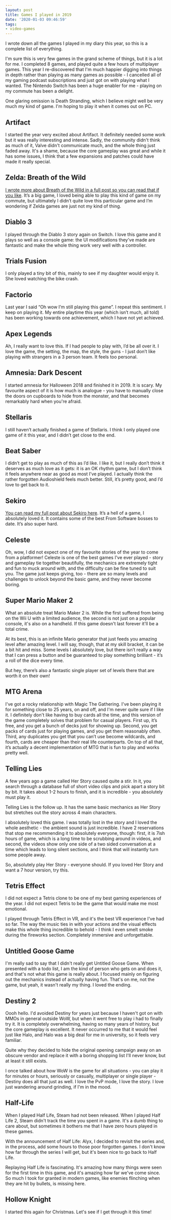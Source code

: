 ```yaml
---
layout: post
title: Games I played in 2019
date: '2020-01-03 09:46:59'
tags:
- video-games
---
```


I wrote down all the games I played in my diary this year, so this is a complete list of everything.

I'm sure this is very few games in the grand scheme of things, but it is a lot for me. I completed 8 games, and played quite a few hours of multiplayer games. This year I re-discovered that I'm much happier digging into things in depth rather than playing as many games as possible - I cancelled all of my gaming podcast subscriptions and just got on with playing what I wanted. The Nintendo Switch has been a huge enabler for me - playing on my commute has been a delight.

One glaring omission is Death Stranding, which I believe might well be very much my kind of game. I'm hoping to play it when it comes out on PC.

## Artifact

I started the year very excited about Artifact. It definitely needed some work but it was really interesting and intense. Sadly, the community didn't think as much of it, Valve didn't communicate much, and the whole thing just faded away. It's a shame, because the core gameplay was great and while it has some issues, I think that a few expansions and patches could have made it really special.

## Zelda: Breath of the Wild

[I wrote more about Breath of the Wild in a full post so you can read that if you like](http://www.shrieking.net/breath-of-the-wild/). It’s a big game, I loved being able to play this kind of game on my commute, but ultimately I didn’t quite love this particular game and I’m wondering if Zelda games are just not my kind of thing.

## Diablo 3

I played through the Diablo 3 story again on Switch. I love this game and it plays so well as a console game: the UI modifications they’ve made are fantastic and make the whole thing work very well with a controller.

## Trials Fusion

I only played a tiny bit of this, mainly to see if my daughter would enjoy it. She loved watching the bike crash.

## Factorio

Last year I said “Oh wow I’m still playing this game”. I repeat this sentiment. I keep on playing it. My entire playtime this year (which isn’t much, all told) has been working towards one achievement, which I have not yet achieved.

## Apex Legends

Ah, I really want to love this. If I had people to play with, I’d be all over it. I love the game, the setting, the map, the style, the guns - I just don’t like playing with strangers in a 3 person team. It feels too personal.

## Amnesia: Dark Descent

I started amnesia for Halloween 2018 and finished it in 2019. It is scary. My favourite aspect of it is how much is analogue - you have to manually close the doors on cupboards to hide from the monster, and that becomes remarkably hard when you're afraid.

## Stellaris

I still haven’t actually finished a game of Stellaris. I think I only played one game of it this year, and I didn’t get close to the end.

## Beat Saber

I didn’t get to play as much of this as I’d like. I like it, but I really don’t think it deserves as much love as it gets: it is an OK rhythm game, but I don’t think it feels anywhere near as good as most I’ve played. I actually think the rather forgotten Audioshield feels much better. Still, it’s pretty good, and I’d love to get back to it.

## Sekiro

[You can read my full post about Sekiro here](http://www.shrieking.net/sekiro/). It’s a hell of a game, I absolutely loved it. It contains some of the best From Software bosses to date. It’s also super hard.

## Celeste

Oh, wow, I did not expect one of my favourite stories of the year to come from a platformer! Celeste is one of the best games I've ever played - story and gameplay tie together beautifully, the mechanics are extremely tight and fun to muck around with, and the difficulty can be fine tuned to suit you. The game just keeps giving, too - there are so many levels and challenges to unlock beyond the basic game, and they never become boring.

## Super Mario Maker 2

What an absolute treat Mario Maker 2 is. While the first suffered from being on the Wii U with a limited audience, the second is not just on a popular console, it's also on a handheld. If this game doesn't last forever it'll be a total crime.

At its best, this is an infinite Mario generator that just feeds you amazing level after amazing level. I will say, though, that at my skill bracket, it can be a bit hit and miss. Some levels I absolutely love, but there isn’t really a way that I can press a button and be guaranteed to play something brilliant - it’s a roll of the dice every time.

But hey, there’s also a fantastic single player set of levels there that are worth it on their own!

## MTG Arena

I've got a rocky relationship with Magic The Gathering. I've been playing it for something close to 25 years, on and off, and I'm never quite sure if I like it. I definitely don't like having to buy cards all the time, and this version of the game completely solves that problem for casual players. First up, it’s free, and you get a bunch of decks just for showing up. Second, you get packs of cards just for playing games, and you get them reasonably often. Third, any duplicates you get that you can’t use become wildcards, and fourth, cards are cheaper than their real life counterparts. On top of all that, it’s actually a decent implementation of MTG that is fun to play and works pretty well.

## Telling Lies

A few years ago a game called Her Story caused quite a stir. In it, you search through a database full of short video clips and pick apart a story bit by bit. It takes about 1-2 hours to finish, and it is incredible - you absolutely must play it.

Telling Lies is the follow up. It has the same basic mechanics as Her Story but stretches out the story across 4 main characters.

I absolutely loved this game. I was totally lost in the story and I loved the whole aesthetic - the ambient sound is just incredible. I have 2 reservations that stop me recommending it to absolutely everyone, though: first, it is 7ish hours of game, which is a long time to be scrubbing around in videos, and second, the videos show only one side of a two sided conversation at a time which leads to long silent sections, and I think that will instantly turn some people away.

So, absolutely play Her Story - everyone should. If you loved Her Story and want a 7 hour version, try this.

## Tetris Effect

I did not expect a Tetris clone to be one of my best gaming experiences of the year. I did not expect Tetris to be the game that would make me most emotional.

I played through Tetris Effect in VR, and it's the best VR experience I've had so far. The way the music ties in with your actions and the visual effects make this whole thing incredible to behold - I think I even smelt smoke during the fireworks section. Completely immersive and unforgettable.

## Untitled Goose Game

I'm really sad to say that I didn't really get Untitled Goose Game. When presented with a todo list, I am the kind of person who gets on and does it, and that's not what this game is really about. I focused mainly on figuring out the mechanics instead of actually having fun. That's on me, not the game, but yeah, it wasn't really my thing. I loved the ending.

## Destiny 2

Oooh hello. I'd avoided Destiny for years just because I haven't got on with MMOs in general outside WoW, but when it went free to play i had to finally try it. It is completely overwhelming, having so many years of history, but the core gameplay is excellent. It never occurred to me that it would feel just like Halo, and Halo was a big deal for me in university, so it feels very familiar.

Quite why they decided to hide the original opening campaign away on an obscure vendor and replace it with a boring shopping list I'll never know, but at least it still exists.

I once talked about how WoW is the game for all situations - you can play it for minutes or hours, seriously or casually, multiplayer or single player - Destiny does all that just as well. I love the PvP mode, I love the story. I love just wandering around grinding, if I'm in the mood.

## Half-Life

When I played Half Life, Steam had not been released. When I played Half Life 2, Steam didn't track the time you spent in a game. It's a dumb thing to care about, but sometimes it bothers me that I have zero hours played in these games.

With the announcement of Half Life: Alyx, I decided to revisit the series and, in the process, add some hours to those poor forgotten games. I don't know how far through the series I will get, but it's been nice to go back to Half Life.

Replaying Half Life is fascinating. It's amazing how many things were seen for the first time in this game, and it's amazing how far we've come since. So much I took for granted in modern games, like enemies flinching when they are hit by bullets, is missing here.

## Hollow Knight

I started this again for Christmas. Let's see if I get through it this time!


